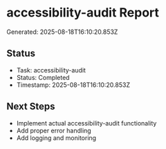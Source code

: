 # accessibility-audit Report

Generated: 2025-08-18T16:10:20.853Z

## Status
- Task: accessibility-audit
- Status: Completed
- Timestamp: 2025-08-18T16:10:20.853Z

## Next Steps
- Implement actual accessibility-audit functionality
- Add proper error handling
- Add logging and monitoring
